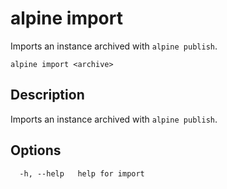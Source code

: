 # alpine import

Imports an instance archived with `alpine publish`.

```
alpine import <archive>
```

## Description

Imports an instance archived with `alpine publish`.

## Options

```
  -h, --help   help for import
```
